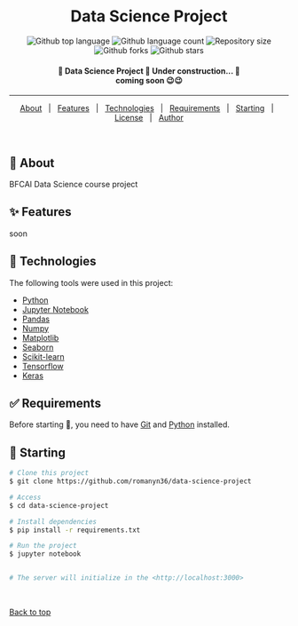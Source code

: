 <!-- <div align="center" id="top"> 
  <img src="./.github/app.gif" alt="Data Science Project" />

  &#xa0;

  <a href="">Demo</a>
</div> -->

<h1 align="center">Data Science Project</h1>

<p align="center">
  <img alt="Github top language" src="https://img.shields.io/github/languages/top/romanyn36/data-science-project?color=56BEB8">

  <img alt="Github language count" src="https://img.shields.io/github/languages/count/romanyn36/data-science-project?color=56BEB8">

  <img alt="Repository size" src="https://img.shields.io/github/repo-size/romanyn36/data-science-project?color=56BEB8">




  <img alt="Github forks" src="https://img.shields.io/github/forks/romanyn36/data-science-project?color=56BEB8" />

  <img alt="Github stars" src="https://img.shields.io/github/stars/romanyn36/data-science-project?color=56BEB8" />
</p>



<h4 align="center"> 
	🚧  Data Science Project 🚀 Under construction...  🚧 
  <br/>
  coming soon 😉😉
</h4> 

<hr>

<p align="center">
  <a href="#dart-about">About</a> &#xa0; | &#xa0; 
  <a href="#sparkles-features">Features</a> &#xa0; | &#xa0;
  <a href="#rocket-technologies">Technologies</a> &#xa0; | &#xa0;
  <a href="#white_check_mark-requirements">Requirements</a> &#xa0; | &#xa0;
  <a href="#checkered_flag-starting">Starting</a> &#xa0; | &#xa0;
  <a href="#memo-license">License</a> &#xa0; | &#xa0;
  <a href="https://github.com/romanyn36" target="_blank">Author</a>
</p>

<br>

## :dart: About ##

BFCAI Data Science course project

## :sparkles: Features ##

soon

## :rocket: Technologies ##

The following tools were used in this project:
- [Python](https://www.python.org/)
- [Jupyter Notebook](https://jupyter.org/)
- [Pandas](https://pandas.pydata.org/)
- [Numpy](https://numpy.org/)
- [Matplotlib](https://matplotlib.org/)
- [Seaborn](https://seaborn.pydata.org/)
- [Scikit-learn](https://scikit-learn.org/stable/)
- [Tensorflow](https://www.tensorflow.org/)
- [Keras](https://keras.io/)


## :white_check_mark: Requirements ##

Before starting :checkered_flag:, you need to have [Git](https://git-scm.com) and [Python](https://www.python.org/) installed.

## :checkered_flag: Starting ##

```bash
# Clone this project
$ git clone https://github.com/romanyn36/data-science-project

# Access
$ cd data-science-project

# Install dependencies
$ pip install -r requirements.txt

# Run the project
$ jupyter notebook


# The server will initialize in the <http://localhost:3000>
```





&#xa0;

<a href="#top">Back to top</a>

